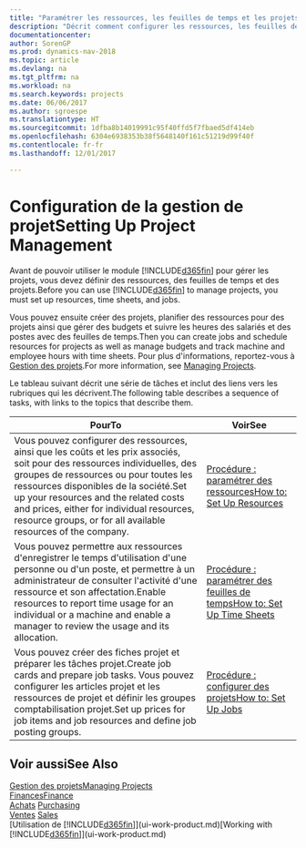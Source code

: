 ```yaml
---
title: "Paramétrer les ressources, les feuilles de temps et les projets"
description: "Décrit comment configurer les ressources, les feuilles de temps et les projets pour la gestion des projets."
documentationcenter: 
author: SorenGP
ms.prod: dynamics-nav-2018
ms.topic: article
ms.devlang: na
ms.tgt_pltfrm: na
ms.workload: na
ms.search.keywords: projects
ms.date: 06/06/2017
ms.author: sgroespe
ms.translationtype: HT
ms.sourcegitcommit: 1dfba8b14019991c95f40ffd5f7fbaed5df414eb
ms.openlocfilehash: 6304e6938353b38f5648140f161c51219d99f40f
ms.contentlocale: fr-fr
ms.lasthandoff: 12/01/2017

---
```

# <a name="setting-up-project-management"></a><span data-ttu-id="5566e-103">Configuration de la gestion de projet</span><span class="sxs-lookup"><span data-stu-id="5566e-103">Setting Up Project Management</span></span>
<span data-ttu-id="5566e-104">Avant de pouvoir utiliser le module [!INCLUDE[d365fin](includes/d365fin_md.md)] pour gérer les projets, vous devez définir des ressources, des feuilles de temps et des projets.</span><span class="sxs-lookup"><span data-stu-id="5566e-104">Before you can use [!INCLUDE[d365fin](includes/d365fin_md.md)] to manage projects, you must set up resources, time sheets, and jobs.</span></span>

<span data-ttu-id="5566e-105">Vous pouvez ensuite créer des projets, planifier des ressources pour des projets ainsi que gérer des budgets et suivre les heures des salariés et des postes avec des feuilles de temps.</span><span class="sxs-lookup"><span data-stu-id="5566e-105">Then you can create jobs and schedule resources for projects as well as manage budgets and track machine and employee hours with time sheets.</span></span> <span data-ttu-id="5566e-106">Pour plus d'informations, reportez-vous à [Gestion des projets](projects-manage-projects.md).</span><span class="sxs-lookup"><span data-stu-id="5566e-106">For more information, see [Managing Projects](projects-manage-projects.md).</span></span>  

<span data-ttu-id="5566e-107">Le tableau suivant décrit une série de tâches et inclut des liens vers les rubriques qui les décrivent.</span><span class="sxs-lookup"><span data-stu-id="5566e-107">The following table describes a sequence of tasks, with links to the topics that describe them.</span></span>

| <span data-ttu-id="5566e-108">Pour</span><span class="sxs-lookup"><span data-stu-id="5566e-108">To</span></span> | <span data-ttu-id="5566e-109">Voir</span><span class="sxs-lookup"><span data-stu-id="5566e-109">See</span></span> |
| --- | --- |
| <span data-ttu-id="5566e-110">Vous pouvez configurer des ressources, ainsi que les coûts et les prix associés, soit pour des ressources individuelles, des groupes de ressources ou pour toutes les ressources disponibles de la société.</span><span class="sxs-lookup"><span data-stu-id="5566e-110">Set up your resources and the related costs and prices, either for individual resources, resource groups, or for all available resources of the company.</span></span> |[<span data-ttu-id="5566e-111">Procédure : paramétrer des ressources</span><span class="sxs-lookup"><span data-stu-id="5566e-111">How to: Set Up Resources</span></span>](projects-how-setup-resources.md) |
| <span data-ttu-id="5566e-112">Vous pouvez permettre aux ressources d'enregistrer le temps d'utilisation d'une personne ou d'un poste, et permettre à un administrateur de consulter l'activité d'une ressource et son affectation.</span><span class="sxs-lookup"><span data-stu-id="5566e-112">Enable resources to report time usage for an individual or a machine and enable a manager to review the usage and its allocation.</span></span> |[<span data-ttu-id="5566e-113">Procédure : paramétrer des feuilles de temps</span><span class="sxs-lookup"><span data-stu-id="5566e-113">How to: Set Up Time Sheets</span></span>](projects-how-setup-time-sheets.md) |
| <span data-ttu-id="5566e-114">Vous pouvez créer des fiches projet et préparer les tâches projet.</span><span class="sxs-lookup"><span data-stu-id="5566e-114">Create job cards and prepare job tasks.</span></span> <span data-ttu-id="5566e-115">Vous pouvez configurer les articles projet et les ressources de projet et définir les groupes comptabilisation projet.</span><span class="sxs-lookup"><span data-stu-id="5566e-115">Set up prices for job items and job resources and define job posting groups.</span></span> |[<span data-ttu-id="5566e-116">Procédure : configurer des projets</span><span class="sxs-lookup"><span data-stu-id="5566e-116">How to: Set Up Jobs</span></span>](projects-how-setup-jobs.md) |

## <a name="see-also"></a><span data-ttu-id="5566e-117">Voir aussi</span><span class="sxs-lookup"><span data-stu-id="5566e-117">See Also</span></span>
[<span data-ttu-id="5566e-118">Gestion des projets</span><span class="sxs-lookup"><span data-stu-id="5566e-118">Managing Projects</span></span>](projects-manage-projects.md)  
[<span data-ttu-id="5566e-119">Finances</span><span class="sxs-lookup"><span data-stu-id="5566e-119">Finance</span></span>](finance.md)  
<span data-ttu-id="5566e-120">[Achats](purchasing-manage-purchasing.md)       </span><span class="sxs-lookup"><span data-stu-id="5566e-120">[Purchasing](purchasing-manage-purchasing.md)       </span></span>  
<span data-ttu-id="5566e-121">[Ventes](sales-manage-sales.md)   </span><span class="sxs-lookup"><span data-stu-id="5566e-121">[Sales](sales-manage-sales.md)   </span></span>  
<span data-ttu-id="5566e-122">[Utilisation de [!INCLUDE[d365fin](includes/d365fin_md.md)]](ui-work-product.md)</span><span class="sxs-lookup"><span data-stu-id="5566e-122">[Working with [!INCLUDE[d365fin](includes/d365fin_md.md)]](ui-work-product.md)</span></span>  

